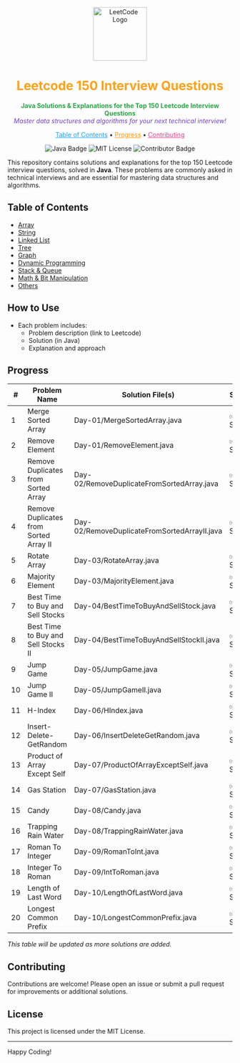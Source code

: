 <p align="center">
    <img src="https://leetcode.com/static/images/LeetCode_logo_rvs.png" alt="LeetCode Logo" width="120"/>
</p>

<h1 align="center" style="color:#FFA116;">Leetcode 150 Interview Questions</h1>

<p align="center">
    <b style="color:#28a745;">Java Solutions &amp; Explanations for the Top 150 Leetcode Interview Questions</b><br>
    <i style="color:#6f42c1;">Master data structures and algorithms for your next technical interview!</i>
</p>

<p align="center">
    <a href="#table-of-contents" style="color:#1da1f2;">Table of Contents</a> •
    <a href="#progress" style="color:#ff9800;">Progress</a> •
    <a href="#contributing" style="color:#e83e8c;">Contributing</a>
</p>

<p align="center">
    <img src="https://img.shields.io/badge/Language-Java-blue.svg" alt="Java Badge"/>
    <img src="https://img.shields.io/badge/License-MIT-yellow.svg" alt="MIT License"/>
    <img src="https://img.shields.io/badge/Contributor-Sachin%20Yadav-brightgreen.svg" alt="Contributor Badge"/>
</p>

<p align="center">
    
This repository contains solutions and explanations for the top 150 Leetcode interview questions, solved in **Java**. These problems are commonly asked in technical interviews and are essential for mastering data structures and algorithms.
</p>

## Table of Contents

- [Array](#array)
- [String](#string)
- [Linked List](#linked-list)
- [Tree](#tree)
- [Graph](#graph)
- [Dynamic Programming](#dynamic-programming)
- [Stack & Queue](#stack--queue)
- [Math & Bit Manipulation](#math--bit-manipulation)
- [Others](#others)

## How to Use

- Each problem includes:
  - Problem description (link to Leetcode)
  - Solution (in Java)
  - Explanation and approach

## Progress

| #   | Problem Name                           | Solution File(s)                             | Status    |
| --- | -------------------------------------- | -------------------------------------------- | --------- |
| 1   | Merge Sorted Array                     | Day-01/MergeSortedArray.java                 | ✅ Solved |
| 2   | Remove Element                         | Day-01/RemoveElement.java                    | ✅ Solved |
| 3   | Remove Duplicates from Sorted Array    | Day-02/RemoveDuplicateFromSortedArray.java   | ✅ Solved |
| 4   | Remove Duplicates from Sorted Array II | Day-02/RemoveDuplicateFromSortedArrayII.java | ✅ Solved |
| 5   | Rotate Array                           | Day-03/RotateArray.java                      | ✅ Solved |
| 6   | Majority Element                       | Day-03/MajorityElement.java                  | ✅ Solved |
| 7   | Best Time to Buy and Sell Stocks       | Day-04/BestTimeToBuyAndSellStock.java        | ✅ Solved |
| 8   | Best Time to Buy and Sell Stocks II    | Day-04/BestTimeToBuyAndSellStockII.java      | ✅ Solved |
| 9   | Jump Game                              | Day-05/JumpGame.java                         | ✅ Solved |
| 10  | Jump Game II                           | Day-05/JumpGameII.java                       | ✅ Solved |
| 11  | H-Index                                | Day-06/HIndex.java                           | ✅ Solved |
| 12  | Insert-Delete-GetRandom                | Day-06/InsertDeleteGetRandom.java            | ✅ Solved |
| 13  | Product of Array Except Self           | Day-07/ProductOfArrayExceptSelf.java         | ✅ Solved |
| 14  | Gas Station                            | Day-07/GasStation.java                       | ✅ Solved |
| 15  | Candy                                  | Day-08/Candy.java                            | ✅ Solved |
| 16  | Trapping Rain Water                    | Day-08/TrappingRainWater.java                | ✅ Solved |
| 17  | Roman To Integer                       | Day-09/RomanToInt.java                       | ✅ Solved |
| 18  | Integer To Roman                       | Day-09/IntToRoman.java                       | ✅ Solved |
| 19  | Length of Last Word                    | Day-10/LengthOfLastWord.java                 | ✅ Solved |
| 20  | Longest Common Prefix                  | Day-10/LongestCommonPrefix.java              | ✅ Solved |

_This table will be updated as more solutions are added._

## Contributing

Contributions are welcome! Please open an issue or submit a pull request for improvements or additional solutions.

## License

This project is licensed under the MIT License.

---

Happy Coding!
